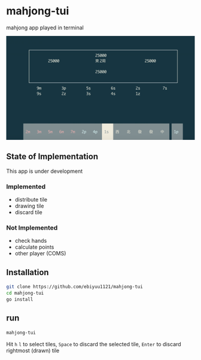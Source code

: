 # mahjong-tui

mahjong app played in terminal

![](/docs/screenshots/main.png)

## State of Implementation

This app is under development

### Implemented

- distribute tile
- drawing tile
- discard tile

### Not Implemented

- check hands
- calculate points
- other player (COMS)

## Installation

```sh
git clone https://github.com/ebiyuu1121/mahjong-tui
cd mahjong-tui
go install
```

## run

```sh
mahjong-tui
```

Hit `h` `l` to select tiles, `Space` to discard the selected tile, `Enter` to discard rightmost (drawn) tile


